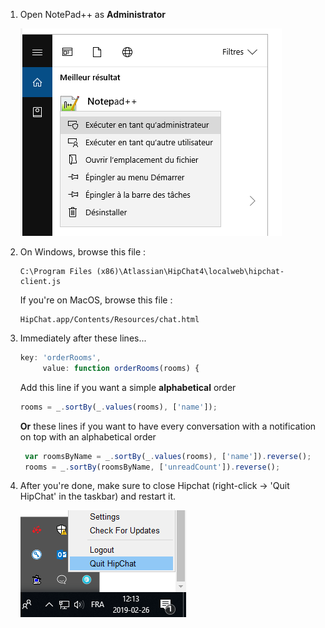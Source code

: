 
1. Open NotePad++ as **Administrator**
   
   ![](/../img/doc1.PNG)
   
2. On Windows, browse this file : 
 
   ```
   C:\Program Files (x86)\Atlassian\HipChat4\localweb\hipchat-client.js
   ```
 
   If you're on MacOS, browse this file :
   ```
   HipChat.app/Contents/Resources/chat.html
   ```
 
3. Immediately after these lines...
   ```js
   key: 'orderRooms',
        value: function orderRooms(rooms) {
   ```

    Add this line if you want a simple **alphabetical** order
   ```js
   rooms = _.sortBy(_.values(rooms), ['name']);
   ``` 
   
   **Or** these lines if you want to have every conversation with a notification on top with an alphabetical order
   ```js
    var roomsByName = _.sortBy(_.values(rooms), ['name']).reverse();
    rooms = _.sortBy(roomsByName, ['unreadCount']).reverse();
   ```
   
4. After you're done, make sure to close Hipchat (right-click -> 'Quit HipChat' in the taskbar) and restart it.

   ![](/../img/doc2.PNG)